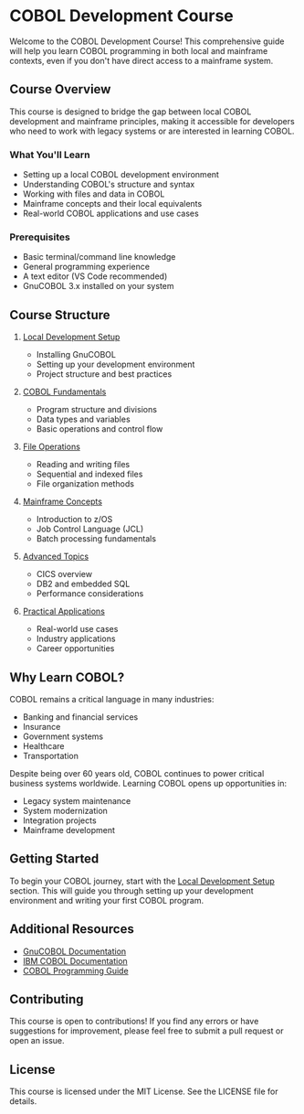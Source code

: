 # COBOL Development Course

Welcome to the COBOL Development Course! This comprehensive guide will help you learn COBOL programming in both local and mainframe contexts, even if you don't have direct access to a mainframe system.

## Course Overview

This course is designed to bridge the gap between local COBOL development and mainframe principles, making it accessible for developers who need to work with legacy systems or are interested in learning COBOL.

### What You'll Learn

- Setting up a local COBOL development environment
- Understanding COBOL's structure and syntax
- Working with files and data in COBOL
- Mainframe concepts and their local equivalents
- Real-world COBOL applications and use cases

### Prerequisites

- Basic terminal/command line knowledge
- General programming experience
- A text editor (VS Code recommended)
- GnuCOBOL 3.x installed on your system

## Course Structure

1. [Local Development Setup](01-local-setup.md)

   - Installing GnuCOBOL
   - Setting up your development environment
   - Project structure and best practices

2. [COBOL Fundamentals](02-cobol-fundamentals.md)

   - Program structure and divisions
   - Data types and variables
   - Basic operations and control flow

3. [File Operations](03-file-operations.md)

   - Reading and writing files
   - Sequential and indexed files
   - File organization methods

4. [Mainframe Concepts](04-mainframe-concepts.md)

   - Introduction to z/OS
   - Job Control Language (JCL)
   - Batch processing fundamentals

5. [Advanced Topics](05-advanced-topics.md)

   - CICS overview
   - DB2 and embedded SQL
   - Performance considerations

6. [Practical Applications](06-practical-applications.md)
   - Real-world use cases
   - Industry applications
   - Career opportunities

## Why Learn COBOL?

COBOL remains a critical language in many industries:

- Banking and financial services
- Insurance
- Government systems
- Healthcare
- Transportation

Despite being over 60 years old, COBOL continues to power critical business systems worldwide. Learning COBOL opens up opportunities in:

- Legacy system maintenance
- System modernization
- Integration projects
- Mainframe development

## Getting Started

To begin your COBOL journey, start with the [Local Development Setup](01-local-setup.md) section. This will guide you through setting up your development environment and writing your first COBOL program.

## Additional Resources

- [GnuCOBOL Documentation](https://gnucobol.sourceforge.io/)
- [IBM COBOL Documentation](https://www.ibm.com/docs/en/cobol-zos)
- [COBOL Programming Guide](https://www.tutorialspoint.com/cobol/index.htm)

## Contributing

This course is open to contributions! If you find any errors or have suggestions for improvement, please feel free to submit a pull request or open an issue.

## License

This course is licensed under the MIT License. See the LICENSE file for details.
